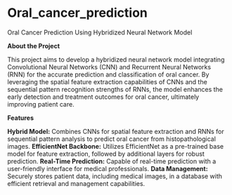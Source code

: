 # Oral_cancer_prediction
Oral Cancer Prediction Using Hybridized Neural Network Model

**About the Project**

This project aims to develop a hybridized neural network model integrating Convolutional Neural Networks (CNN) and Recurrent Neural Networks (RNN) for the accurate prediction and classification of oral cancer. By leveraging the spatial feature extraction capabilities of CNNs and the sequential pattern recognition strengths of RNNs, the model enhances the early detection and treatment outcomes for oral cancer, ultimately improving patient care.

**Features**

**Hybrid Model:** Combines CNNs for spatial feature extraction and RNNs for sequential pattern analysis to predict oral cancer from histopathological images.
**EfficientNet Backbone:** Utilizes EfficientNet as a pre-trained base model for feature extraction, followed by additional layers for robust prediction.
**Real-Time Prediction:** Capable of real-time prediction with a user-friendly interface for medical professionals.
**Data Management:** Securely stores patient data, including medical images, in a database with efficient retrieval and management capabilities.
